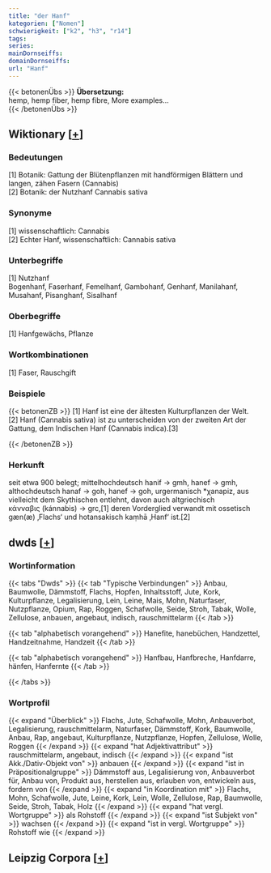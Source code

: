 ```yaml
---
title: "der Hanf"
kategorien: ["Nomen"]
schwierigkeit: ["k2", "h3", "r14"]
tags:
series:
mainDornseiffs:
domainDornseiffs:
url: "Hanf"
---
```


{{< betonenÜbs >}}
**Übersetzung:**  
hemp, hemp fiber, hemp fibre, More examples...  
{{< /betonenÜbs >}}

## Wiktionary [[+](https://de.wiktionary.org/wiki/Hanf)]

### Bedeutungen
[1] Botanik: Gattung der Blütenpflanzen mit handförmigen Blättern und langen, zähen Fasern (Cannabis)  
[2] Botanik: der Nutzhanf Cannabis sativa  

### Synonyme
[1] wissenschaftlich: Cannabis  
[2] Echter Hanf, wissenschaftlich: Cannabis sativa  

### Unterbegriffe
[1] Nutzhanf  
Bogenhanf, Faserhanf, Femelhanf, Gambohanf, Genhanf, Manilahanf, Musahanf, Pisanghanf, Sisalhanf  

### Oberbegriffe
[1] Hanfgewächs, Pflanze  

### Wortkombinationen
[1] Faser, Rauschgift  

### Beispiele
{{< betonenZB >}}
[1] Hanf ist eine der ältesten Kulturpflanzen der Welt.  
[2] Hanf (Cannabis sativa) ist zu unterscheiden von der zweiten Art der Gattung, dem Indischen Hanf (Cannabis indica).[3]  

{{< /betonenZB >}}
### Herkunft
seit etwa 900 belegt; mittelhochdeutsch hanif → gmh, hanef → gmh, althochdeutsch hanaf → goh, hanef → goh, urgermanisch *χanapiz, aus vielleicht dem Skythischen entlehnt, davon auch altgriechisch κάνναβις (kánnabis) → grc,[1] deren Vorderglied verwandt mit ossetisch gæn(æ) ‚Flachs‘ und hotansakisch kaṃhā ‚Hanf‘ ist.[2]  



## dwds [[+](https://www.dwds.de/wb/Hanf)]

### Wortinformation
{{< tabs "Dwds" >}}
{{< tab "Typische Verbindungen" >}}
Anbau, Baumwolle, Dämmstoff, Flachs, Hopfen, Inhaltsstoff, Jute, Kork, Kulturpflanze, Legalisierung, Lein, Leine, Mais, Mohn, Naturfaser, Nutzpflanze, Opium, Rap, Roggen, Schafwolle, Seide, Stroh, Tabak, Wolle, Zellulose, anbauen, angebaut, indisch, rauschmittelarm
{{< /tab >}}

{{< tab "alphabetisch vorangehend" >}}
Hanefite, hanebüchen, Handzettel, Handzeitnahme, Handzeit
{{< /tab >}}

{{< tab "alphabetisch vorangehend" >}}
Hanfbau, Hanfbreche, Hanfdarre, hänfen, Hanfernte
{{< /tab >}}

{{< /tabs >}}

### Wortprofil
{{< expand "Überblick" >}} Flachs, Jute, Schafwolle, Mohn, Anbauverbot, Legalisierung, rauschmittelarm, Naturfaser, Dämmstoff, Kork, Baumwolle, Anbau, Rap, angebaut, Kulturpflanze, Nutzpflanze, Hopfen, Zellulose, Wolle, Roggen {{< /expand >}}
{{< expand "hat Adjektivattribut" >}} rauschmittelarm, angebaut, indisch {{< /expand >}}
{{< expand "ist Akk./Dativ-Objekt von" >}} anbauen {{< /expand >}}
{{< expand "ist in Präpositionalgruppe" >}} Dämmstoff aus, Legalisierung von, Anbauverbot für, Anbau von, Produkt aus, herstellen aus, erlauben von, entwickeln aus, fordern von {{< /expand >}}
{{< expand "in Koordination mit" >}} Flachs, Mohn, Schafwolle, Jute, Leine, Kork, Lein, Wolle, Zellulose, Rap, Baumwolle, Seide, Stroh, Tabak, Holz {{< /expand >}}
{{< expand "hat vergl. Wortgruppe" >}} als Rohstoff {{< /expand >}}
{{< expand "ist Subjekt von" >}} wachsen {{< /expand >}}
{{< expand "ist in vergl. Wortgruppe" >}} Rohstoff wie {{< /expand >}}

## Leipzig Corpora [[+](https://corpora.uni-leipzig.de/en/res?word=Hanf&corpusId=deu_newscrawl-public_2018)]

